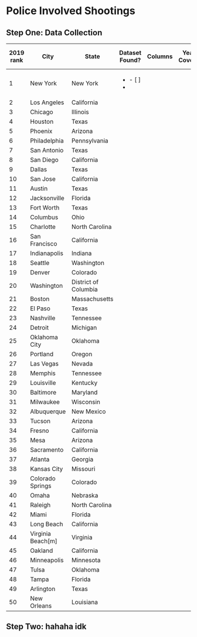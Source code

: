 # Police Involved Shootings

## Step One: Data Collection

|2019 rank|City             |State               |Dataset Found?|Columns|Years Covered|Link to Usage Information|URL Source|
|---------|-----------------|--------------------|--------------|-------|-------------|-------------------------|----------|
|1        |New York         |New York            | <ul><li>- [ ] </li><li>             |       |             |                         |          |
|2        |Los Angeles      |California          |              |       |             |                         |          |
|3        |Chicago          |Illinois            |              |       |             |                         |          |
|4        |Houston          |Texas               |              |       |             |                         |          |
|5        |Phoenix          |Arizona             |              |       |             |                         |          |
|6        |Philadelphia     |Pennsylvania        |              |       |             |                         |          |
|7        |San Antonio      |Texas               |              |       |             |                         |          |
|8        |San Diego        |California          |              |       |             |                         |          |
|9        |Dallas           |Texas               |              |       |             |                         |          |
|10       |San Jose         |California          |              |       |             |                         |          |
|11       |Austin           |Texas               |              |       |             |                         |          |
|12       |Jacksonville     |Florida             |              |       |             |                         |          |
|13       |Fort Worth       |Texas               |              |       |             |                         |          |
|14       |Columbus         |Ohio                |              |       |             |                         |          |
|15       |Charlotte        |North Carolina      |              |       |             |                         |          |
|16       |San Francisco    |California          |              |       |             |                         |          |
|17       |Indianapolis     |Indiana             |              |       |             |                         |          |
|18       |Seattle          |Washington          |              |       |             |                         |          |
|19       |Denver           |Colorado            |              |       |             |                         |          |
|20       |Washington       |District of Columbia|              |       |             |                         |          |
|21       |Boston           |Massachusetts       |              |       |             |                         |          |
|22       |El Paso          |Texas               |              |       |             |                         |          |
|23       |Nashville        |Tennessee           |              |       |             |                         |          |
|24       |Detroit          |Michigan            |              |       |             |                         |          |
|25       |Oklahoma City    |Oklahoma            |              |       |             |                         |          |
|26       |Portland         |Oregon              |              |       |             |                         |          |
|27       |Las Vegas        |Nevada              |              |       |             |                         |          |
|28       |Memphis          |Tennessee           |              |       |             |                         |          |
|29       |Louisville       |Kentucky            |              |       |             |                         |          |
|30       |Baltimore        |Maryland            |              |       |             |                         |          |
|31       |Milwaukee        |Wisconsin           |              |       |             |                         |          |
|32       |Albuquerque      |New Mexico          |              |       |             |                         |          |
|33       |Tucson           |Arizona             |              |       |             |                         |          |
|34       |Fresno           |California          |              |       |             |                         |          |
|35       |Mesa             |Arizona             |              |       |             |                         |          |
|36       |Sacramento       |California          |              |       |             |                         |          |
|37       |Atlanta          |Georgia             |              |       |             |                         |          |
|38       |Kansas City      |Missouri            |              |       |             |                         |          |
|39       |Colorado Springs |Colorado            |              |       |             |                         |          |
|40       |Omaha            |Nebraska            |              |       |             |                         |          |
|41       |Raleigh          |North Carolina      |              |       |             |                         |          |
|42       |Miami            |Florida             |              |       |             |                         |          |
|43       |Long Beach       |California          |              |       |             |                         |          |
|44       |Virginia Beach[m]|Virginia            |              |       |             |                         |          |
|45       |Oakland          |California          |              |       |             |                         |          |
|46       |Minneapolis      |Minnesota           |              |       |             |                         |          |
|47       |Tulsa            |Oklahoma            |              |       |             |                         |          |
|48       |Tampa            |Florida             |              |       |             |                         |          |
|49       |Arlington        |Texas               |              |       |             |                         |          |
|50       |New Orleans      |Louisiana           |              |       |             |                         |          |

## Step Two: hahaha idk 
